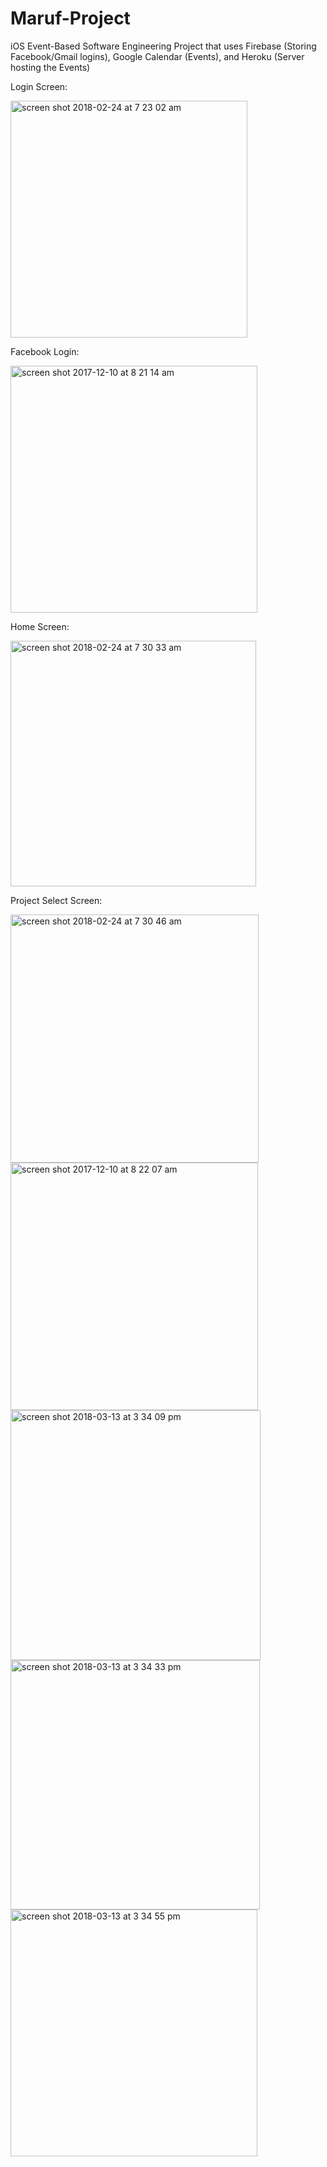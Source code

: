# Maruf-Project
iOS Event-Based Software Engineering Project that uses Firebase (Storing Facebook/Gmail logins), Google Calendar (Events), and Heroku (Server hosting the Events)

Login Screen:

<img width="379" alt="screen shot 2018-02-24 at 7 23 02 am" src="https://user-images.githubusercontent.com/20143504/36630911-fd095284-1933-11e8-8470-fc47d61d0434.png">

Facebook Login:

<img width="395" alt="screen shot 2017-12-10 at 8 21 14 am" src="https://user-images.githubusercontent.com/20143504/33805859-c789e1a4-dd84-11e7-9136-7c5c30094163.png">

Home Screen:

<img width="393" alt="screen shot 2018-02-24 at 7 30 33 am" src="https://user-images.githubusercontent.com/20143504/36630941-cdfb591e-1934-11e8-8726-702e9ffc42bc.png">

Project Select Screen:

<img width="397" alt="screen shot 2018-02-24 at 7 30 46 am" src="https://user-images.githubusercontent.com/20143504/36630948-ebe8e342-1934-11e8-8d56-f0c2526661bc.png">

<img width="396" alt="screen shot 2017-12-10 at 8 22 07 am" src="https://user-images.githubusercontent.com/20143504/33805865-d2deb7f0-dd84-11e7-9a25-ace1f8a5a79f.png">

<img width="400" alt="screen shot 2018-03-13 at 3 34 09 pm" src="https://user-images.githubusercontent.com/20143504/37368499-79480cca-26d4-11e8-8cd7-64f676c084b5.png">

<img width="399" alt="screen shot 2018-03-13 at 3 34 33 pm" src="https://user-images.githubusercontent.com/20143504/37368511-7ca07bfa-26d4-11e8-9278-5f3817e51411.png">

<img width="395" alt="screen shot 2018-03-13 at 3 34 55 pm" src="https://user-images.githubusercontent.com/20143504/37368527-8316455a-26d4-11e8-84c0-a9c70d4de72b.png">
